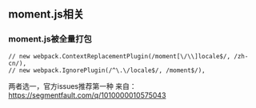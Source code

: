 ## moment.js相关
### moment.js被全量打包
```
// new webpack.ContextReplacementPlugin(/moment[\/\\]locale$/, /zh-cn/),
// new webpack.IgnorePlugin(/^\.\/locale$/, /moment$/),
```
两者选一，官方issues推荐第一种
来自：https://segmentfault.com/q/1010000010575043
